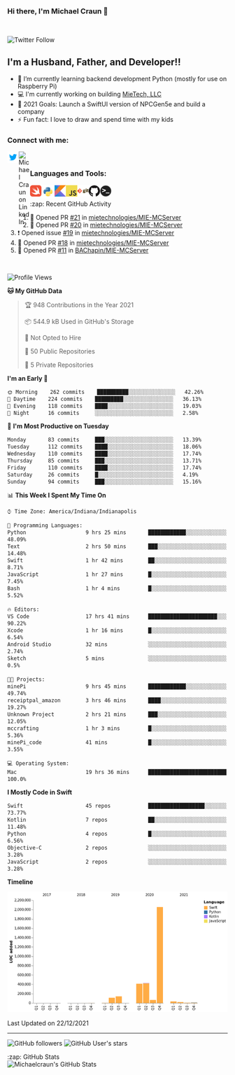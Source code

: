 ### Hi there, I'm Michael Craun 👋 

<br />

![Twitter Follow](https://img.shields.io/twitter/follow/opkurix?style=social)

## I'm a Husband, Father, and Developer!!

- 🌱 I’m currently learning backend development Python (mostly for use on Raspberry Pi)
- 💻 I'm currently working on building [MieTech, LLC](https://github.com/mietechnologies)
- 🥅 2021 Goals: Launch a SwiftUI version of NPCGen5e and build a company
- ⚡ Fun fact: I love to draw and spend time with my kids

### Connect with me:

[<img align="left" alt="Michael Craun on Twitter" width="26px" src="https://raw.githubusercontent.com/github/explore/80688e429a7d4ef2fca1e82350fe8e3517d3494d/topics/twitter/twitter.png" />][twitter]
[<img align="left" alt="Michael Craun on LinkedIn" width="26px" src="https://cdn.jsdelivr.net/npm/simple-icons@v3/icons/linkedin.svg" />][linkedin]

<br />

### Languages and Tools:

[<img align="left" alt="Swift" width="26px" src="https://raw.githubusercontent.com/github/explore/80688e429a7d4ef2fca1e82350fe8e3517d3494d/topics/swift/swift.png" />][swift]
[<img align="left" alt="Python" width="30px" src="https://raw.githubusercontent.com/github/explore/80688e429a7d4ef2fca1e82350fe8e3517d3494d/topics/python/python.png" />][python]
[<img align="left" alt="Kotlin" width="26px" src="https://raw.githubusercontent.com/github/explore/80688e429a7d4ef2fca1e82350fe8e3517d3494d/topics/kotlin/kotlin.png" />][kotlin]
[<img align="left" alt="JavaScript" width="26px" src="https://raw.githubusercontent.com/github/explore/80688e429a7d4ef2fca1e82350fe8e3517d3494d/topics/javascript/javascript.png" />][javascript]
[<img align="left" alt="Git" width="26px" src="https://raw.githubusercontent.com/github/explore/80688e429a7d4ef2fca1e82350fe8e3517d3494d/topics/git/git.png" />]([])
[<img align="left" alt="GitHub" width="26px" src="https://raw.githubusercontent.com/github/explore/78df643247d429f6cc873026c0622819ad797942/topics/github/github.png" />][github]
[<img align="left" alt="Terminal" width="26px" src="https://raw.githubusercontent.com/github/explore/80688e429a7d4ef2fca1e82350fe8e3517d3494d/topics/terminal/terminal.png" />][terminal]

<br />
<br />

<summary>:zap: Recent GitHub Activity</summary>
  
<!--START_SECTION:activity-->
1. 💪 Opened PR [#21](https://github.com/mietechnologies/MIE-MCServer/pull/21) in [mietechnologies/MIE-MCServer](https://github.com/mietechnologies/MIE-MCServer)
2. 💪 Opened PR [#20](https://github.com/mietechnologies/MIE-MCServer/pull/20) in [mietechnologies/MIE-MCServer](https://github.com/mietechnologies/MIE-MCServer)
3. ❗️ Opened issue [#19](https://github.com/mietechnologies/MIE-MCServer/issues/19) in [mietechnologies/MIE-MCServer](https://github.com/mietechnologies/MIE-MCServer)
4. 💪 Opened PR [#18](https://github.com/mietechnologies/MIE-MCServer/pull/18) in [mietechnologies/MIE-MCServer](https://github.com/mietechnologies/MIE-MCServer)
5. 💪 Opened PR [#11](https://github.com/BAChapin/MIE-MCServer/pull/11) in [BAChapin/MIE-MCServer](https://github.com/BAChapin/MIE-MCServer)
<!--END_SECTION:activity-->
  
<br />
  
<!--START_SECTION:waka-->
![Profile Views](http://img.shields.io/badge/Profile%20Views-1-blue)

**🐱 My GitHub Data** 

> 🏆 948 Contributions in the Year 2021
 > 
> 📦 544.9 kB Used in GitHub's Storage 
 > 
> 🚫 Not Opted to Hire
 > 
> 📜 50 Public Repositories 
 > 
> 🔑 5 Private Repositories  
 > 
**I'm an Early 🐤** 

```text
🌞 Morning    262 commits    ██████████░░░░░░░░░░░░░░░   42.26% 
🌆 Daytime    224 commits    █████████░░░░░░░░░░░░░░░░   36.13% 
🌃 Evening    118 commits    ████░░░░░░░░░░░░░░░░░░░░░   19.03% 
🌙 Night      16 commits     ░░░░░░░░░░░░░░░░░░░░░░░░░   2.58%

```
📅 **I'm Most Productive on Tuesday** 

```text
Monday       83 commits     ███░░░░░░░░░░░░░░░░░░░░░░   13.39% 
Tuesday      112 commits    ████░░░░░░░░░░░░░░░░░░░░░   18.06% 
Wednesday    110 commits    ████░░░░░░░░░░░░░░░░░░░░░   17.74% 
Thursday     85 commits     ███░░░░░░░░░░░░░░░░░░░░░░   13.71% 
Friday       110 commits    ████░░░░░░░░░░░░░░░░░░░░░   17.74% 
Saturday     26 commits     █░░░░░░░░░░░░░░░░░░░░░░░░   4.19% 
Sunday       94 commits     ███░░░░░░░░░░░░░░░░░░░░░░   15.16%

```


📊 **This Week I Spent My Time On** 

```text
⌚︎ Time Zone: America/Indiana/Indianapolis

💬 Programming Languages: 
Python                   9 hrs 25 mins       ████████████░░░░░░░░░░░░░   48.09% 
Text                     2 hrs 50 mins       ███░░░░░░░░░░░░░░░░░░░░░░   14.48% 
Swift                    1 hr 42 mins        ██░░░░░░░░░░░░░░░░░░░░░░░   8.71% 
JavaScript               1 hr 27 mins        █░░░░░░░░░░░░░░░░░░░░░░░░   7.45% 
Bash                     1 hr 4 mins         █░░░░░░░░░░░░░░░░░░░░░░░░   5.52%

🔥 Editors: 
VS Code                  17 hrs 41 mins      ██████████████████████░░░   90.22% 
Xcode                    1 hr 16 mins        █░░░░░░░░░░░░░░░░░░░░░░░░   6.54% 
Android Studio           32 mins             ░░░░░░░░░░░░░░░░░░░░░░░░░   2.74% 
Sketch                   5 mins              ░░░░░░░░░░░░░░░░░░░░░░░░░   0.5%

🐱‍💻 Projects: 
minePi                   9 hrs 45 mins       ████████████░░░░░░░░░░░░░   49.74% 
receiptpal_amazon        3 hrs 46 mins       ████░░░░░░░░░░░░░░░░░░░░░   19.27% 
Unknown Project          2 hrs 21 mins       ███░░░░░░░░░░░░░░░░░░░░░░   12.05% 
mccrafting               1 hr 3 mins         █░░░░░░░░░░░░░░░░░░░░░░░░   5.36% 
minePi_code              41 mins             █░░░░░░░░░░░░░░░░░░░░░░░░   3.55%

💻 Operating System: 
Mac                      19 hrs 36 mins      █████████████████████████   100.0%

```

**I Mostly Code in Swift** 

```text
Swift                    45 repos            ██████████████████░░░░░░░   73.77% 
Kotlin                   7 repos             ██░░░░░░░░░░░░░░░░░░░░░░░   11.48% 
Python                   4 repos             █░░░░░░░░░░░░░░░░░░░░░░░░   6.56% 
Objective-C              2 repos             ░░░░░░░░░░░░░░░░░░░░░░░░░   3.28% 
JavaScript               2 repos             ░░░░░░░░░░░░░░░░░░░░░░░░░   3.28%

```


**Timeline**

![Chart not found](https://raw.githubusercontent.com/Michaelcraun/Michaelcraun/main/charts/bar_graph.png) 


 Last Updated on 22/12/2021
<!--END_SECTION:waka-->

---
  
![GitHub followers](https://img.shields.io/github/followers/Michaelcraun?style=social)
![GitHub User's stars](https://img.shields.io/github/stars/Michaelcraun?style=social)
  
<summary>:zap: GitHub Stats</summary>

<img align="left" alt="Michaelcraun's GitHub Stats" src="https://github-readme-stats-8frbydxfs-michaelcraun.vercel.app/api?username=Michaelcraun" />

[twitter]: https://twitter.com/opkurix
[linkedin]: https://linkedin.com/in/michael-craun
[swift]: https://developer.apple.com/swift/
[python]: https://www.python.org
[kotlin]: https://kotlinlang.org
[javascript]: https://www.javascript.com
[github]: https://github.com/
[terminal]: https://en.wikipedia.org/wiki/Terminal_(macOS)
